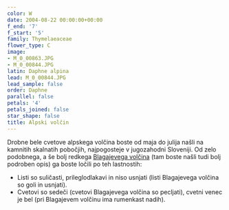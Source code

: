 ```yaml
---
color: W
date: 2004-08-22 00:00:00+00:00
f_end: '7'
f_start: '5'
family: Thymelaeaceae
flower_type: C
image:
- M_0_00863.JPG
- M_0_00844.JPG
latin: Daphne alpina
lead: M_0_00844.JPG
lead_sample: false
order: Daphne
parallel: false
petals: '4'
petals_joined: false
star_shape: false
title: Alpski volčin
---
```

Drobne bele cvetove alpskega volčina boste od maja do julija našli na kamnitih skalnatih pobočjih, najpogosteje v jugozahodni Sloveniji. Od zelo podobnega, a še bolj redkega [Blagajevega volčina](../../daphneblagayana/blagajev-vol&#269;in/) (tam boste našli tudi bolj podroben opis) ga boste ločili po teh lastnostih:

-   Listi so suličasti, prileglodlakavi in niso usnjati (listi Blagajevega volčina so goli in usnjati).
-   Cvetovi so sedeči (cvetovi Blagajevega volčina so pecljati), cvetni venec je bel (pri Blagajevem volčinu ima rumenkast nadih).
